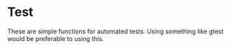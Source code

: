 Test
=====
These are simple functions for automated tests.
Using something like gtest would be preferable to using this.